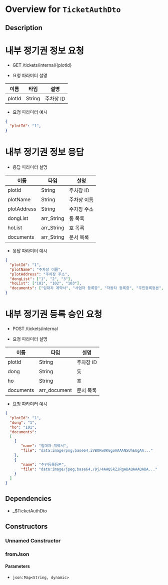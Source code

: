 # Overview for `TicketAuthDto`

## Description

# 내부 정기권 정보 요청

 - GET /tickets/internal/{plotId}

 - 요청 파라미터 설명

  |이름|타입|설명|
  |-|-|-|
  |plotId|String|주차장 ID|

 - 요청 파라미터 예시

 ```json
 {
   "plotId": "1",
 }
 ```

 # 내부 정기권 정보 응답

 - 응답 파라미터 설명

  |이름|타입|설명|
  |-|-|-|
  |plotId|String|주차장 ID|
  |plotName|String|주차장 이름|
  |plotAddress|String|주차장 주소|
  |dongList|arr_String|동 목록|
  |hoList|arr_String|호 목록|
  |documents|arr_String|문서 목록|

 - 응답 파라미터 예시

 ```json
 {
   "plotId": "1",
   "plotName": "주차장 이름",
   "plotAddress": "주차장 주소",
   "dongList": ["1", "2", "3"],
   "hoList": ["101", "102", "103"],
   "documents": ["임대차 계약서", "사업자 등록증", "자동차 등록증", "주민등록등본", "통장 사본", "신분증 사본"],
 }
 ```

 # 내부 정기권 등록 승인 요청

 - POST /tickets/internal

 - 요청 파라미터 설명

  |이름|타입|설명|
  |-|-|-|
  |plotId|String|주차장 ID|
  |dong|String|동|
  |ho|String|호|
  |documents|arr_document|문서 목록|

 - 요청 파라미터 예시

 ```json
 {
   "plotId": "1",
   "dong": "1",
   "ho": "101",
   "documents":
   [
     {
        "name": "임대차 계약서",
        "file": "data:image/png;base64,iVBORw0KGgoAAAANSUhEUgAA..."
     },
     {
        "name": "주민등록등본",
        "file": "data:image/jpeg;base64,/9j/4AAQSkZJRgABAQAAAQABA..."
     }
   ]
 }
 ```

## Dependencies

- _$TicketAuthDto

## Constructors

### Unnamed Constructor


### fromJson


#### Parameters

- `json`: `Map<String, dynamic>`
